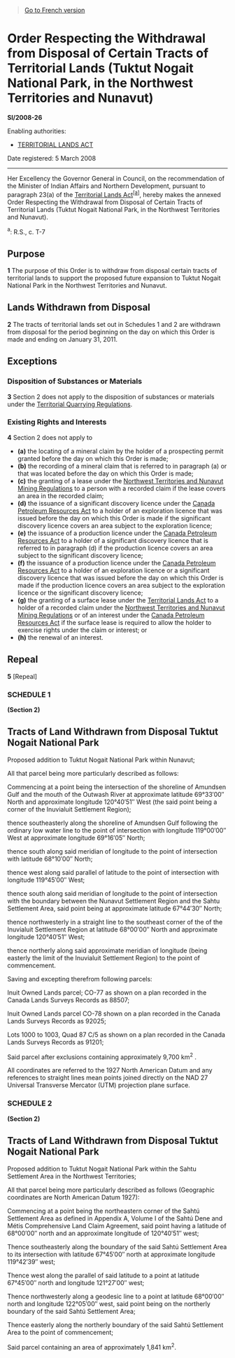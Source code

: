 > [Go to French version](/fr/Règlements/Textes%20réglementaires/2008/26.md)

# Order Respecting the Withdrawal from Disposal of Certain Tracts of Territorial Lands (Tuktut Nogait National Park, in the Northwest Territories and Nunavut)

**SI/2008-26**

Enabling authorities: 
- [TERRITORIAL LANDS ACT](/en/Acts/Revised%20Statutes%20of%20Canada/T/T-7.md)

Date registered: 5 March 2008

----------

Her Excellency the Governor General in Council, on the recommendation of the Minister of Indian Affairs and Northern Development, pursuant to paragraph 23(a) of the [Territorial Lands Act](/en/Acts/Revised%20Statutes%20of%20Canada/T/T-7.md)<sup><a href='#fn_610753-e_hq_3666'>[a]</a></sup>, hereby makes the annexed Order Respecting the Withdrawal from Disposal of Certain Tracts of Territorial Lands (Tuktut Nogait National Park, in the Northwest Territories and Nunavut).

<a name='fn_610753-e_hq_3666'><sup>a</sup></a>: R.S., c. T-7<br />




## Purpose


**1** The purpose of this Order is to withdraw from disposal certain tracts of territorial lands to support the proposed future expansion to Tuktut Nogait National Park in the Northwest Territories and Nunavut.




## Lands Withdrawn from Disposal


**2** The tracts of territorial lands set out in Schedules 1 and 2 are withdrawn from disposal for the period beginning on the day on which this Order is made and ending on January 31, 2011.




## Exceptions



### Disposition of Substances or Materials


**3** Section 2 does not apply to the disposition of substances or materials under the [Territorial Quarrying Regulations](/en/Regulations/Consolidated%20Regulations%20of%20Canada/1501-1600/C.R.C.,%20c.%201527.md).




### Existing Rights and Interests


**4** Section 2 does not apply to
- **(a)** the locating of a mineral claim by the holder of a prospecting permit granted before the day on which this Order is made;
- **(b)** the recording of a mineral claim that is referred to in paragraph (a) or that was located before the day on which this Order is made;
- **(c)** the granting of a lease under the [Northwest Territories and Nunavut Mining Regulations](/en/Regulations/Consolidated%20Regulations%20of%20Canada/1501-1600/C.R.C.,%20c.%201516.md) to a person with a recorded claim if the lease covers an area in the recorded claim;
- **(d)** the issuance of a significant discovery licence under the [Canada Petroleum Resources Act](/en/Acts/Statutes%20of%20Canada/1985/c.%2036%20(2nd%20Supp.).md) to a holder of an exploration licence that was issued before the day on which this Order is made if the significant discovery licence covers an area subject to the exploration licence;
- **(e)** the issuance of a production licence under the [Canada Petroleum Resources Act](/en/Acts/Statutes%20of%20Canada/1985/c.%2036%20(2nd%20Supp.).md) to a holder of a significant discovery licence that is referred to in paragraph (d) if the production licence covers an area subject to the significant discovery licence;
- **(f)** the issuance of a production licence under the [Canada Petroleum Resources Act](/en/Acts/Statutes%20of%20Canada/1985/c.%2036%20(2nd%20Supp.).md) to a holder of an exploration licence or a significant discovery licence that was issued before the day on which this Order is made if the production licence covers an area subject to the exploration licence or the significant discovery licence;
- **(g)** the granting of a surface lease under the [Territorial Lands Act](/en/Acts/Revised%20Statutes%20of%20Canada/T/T-7.md) to a holder of a recorded claim under the [Northwest Territories and Nunavut Mining Regulations](/en/Regulations/Consolidated%20Regulations%20of%20Canada/1501-1600/C.R.C.,%20c.%201516.md) or of an interest under the [Canada Petroleum Resources Act](/en/Acts/Statutes%20of%20Canada/1985/c.%2036%20(2nd%20Supp.).md) if the surface lease is required to allow the holder to exercise rights under the claim or interest; or
- **(h)** the renewal of an interest.




## Repeal


**5** [Repeal]




### **SCHEDULE 1** 
**(Section 2)**
## Tracts of Land Withdrawn from Disposal Tuktut Nogait National Park
Proposed addition to Tuktut Nogait National Park within Nunavut;


All that parcel being more particularly described as follows:


Commencing at a point being the intersection of the shoreline of Amundsen Gulf and the mouth of the Outwash River at approximate latitude 69°33′00″ North and approximate longitude 120°40′51″ West (the said point being a corner of the Inuvialuit Settlement Region);


thence southeasterly along the shoreline of Amundsen Gulf following the ordinary low water line to the point of intersection with longitude 119°00′00″ West at approximate longitude 69°16′05″ North;


thence south along said meridian of longitude to the point of intersection with latitude 68°10′00″ North;


thence west along said parallel of latitude to the point of intersection with longitude 119°45′00″ West;


thence south along said meridian of longitude to the point of intersection with the boundary between the Nunavut Settlement Region and the Sahtu Settlement Area, said point being at approximate latitude 67°44′30″ North;


thence northwesterly in a straight line to the southeast corner of the of the Inuvialuit Settlement Region at latitude 68°00′00″ North and approximate longitude 120°40′51″ West;


thence northerly along said approximate meridian of longitude (being easterly the limit of the Inuvialuit Settlement Region) to the point of commencement.


Saving and excepting therefrom following parcels:


Inuit Owned Lands parcel; CO-77 as shown on a plan recorded in the Canada Lands Surveys Records as 88507;


Inuit Owned Lands parcel CO-78 shown on a plan recorded in the Canada Lands Surveys Records as 92025;


Lots 1000 to 1003, Quad 87 C/5 as shown on a plan recorded in the Canada Lands Surveys Records as 91201;


Said parcel after exclusions containing approximately 9,700 km<sup>2</sup> .


All coordinates are referred to the 1927 North American Datum and any references to straight lines mean points joined directly on the NAD 27 Universal Transverse Mercator (UTM) projection plane surface.





### **SCHEDULE 2** 
**(Section 2)**
## Tracts of Land Withdrawn from Disposal Tuktut Nogait National Park
Proposed addition to Tuktut Nogait National Park within the Sahtu Settlement Area in the Northwest Territories;


All that parcel being more particularly described as follows (Geographic coordinates are North American Datum 1927):


Commencing at a point being the northeastern corner of the Sahtú Settlement Area as defined in Appendix A, Volume I of the Sahtú Dene and Métis Comprehensive Land Claim Agreement, said point having a latitude of 68°00′00″ north and an approximate longitude of 120°40′51″ west;


Thence southeasterly along the boundary of the said Sahtú Settlement Area to its intersection with latitude 67°45′00″ north at approximate longitude 119°42′39″ west;


Thence west along the parallel of said latitude to a point at latitude 67°45′00″ north and longitude 121°27′00″ west;


Thence northwesterly along a geodesic line to a point at latitude 68°00′00″ north and longitude 122°05′00″ west, said point being on the northerly boundary of the said Sahtú Settlement Area;


Thence easterly along the northerly boundary of the said Sahtú Settlement Area to the point of commencement;


Said parcel containing an area of approximately 1,841 km<sup>2</sup>.



